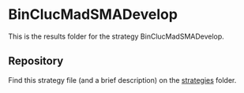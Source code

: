 # BinClucMadSMADevelop

This is the results folder for the strategy BinClucMadSMADevelop.  
## Repository
Find this strategy file (and a brief description) on the [strategies](/strategies) folder.